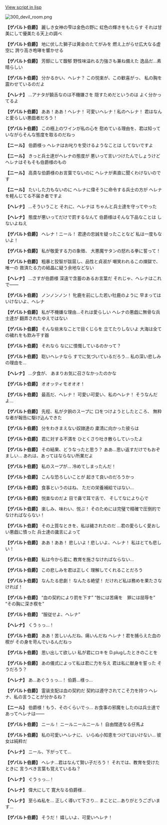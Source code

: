 [View script in lisp](../scripts/100211040.txt)

![300_devil_room.png](../images/backgrounds/300_devil_room.png)

**【ゲバルト伯爵】**
麗しき女神の雫は金色の野に
虹色の輝きをもたらす
それは甘美にして優美たる天上の調べ

**【ゲバルト伯爵】**
地に伏した獅子は黄金のたてがみを
燃え上がらせ広大なる虚空に
誇り高き咆哮を響かせる

**【ゲバルト伯爵】**
芳醇にして馥郁
野性味溢れる力強さも兼ね備えた
逸品だ…素晴らしい

**【ゲバルト伯爵】**
分かるかい、ヘレナ？
この悦楽が、この歓喜がっ、
私の胸を震わせているのだよ

**【ヘレナ】**
…アナタが饒舌なのは不機嫌さを
隠すためだというのは
よく分かってるよ

**【ゲバルト伯爵】**
ああ！ああ！ヘレナ！
可愛いヘレナ！私のヘレナ！
君はなんと愛らしい悪戯者だろう！

**【ゲバルト伯爵】**
この極上のワインが私の心を
慰めている理由を、君は知って
いながらそんな態度を取るのだねっ

**【ニール】**
伯爵様っ
ヘレナはお叱りを受けるようなことは
してないですよ

**【ニール】**
きっと兵士達がヘレナの態度が
悪いって言いつけたんでしょうけど
ヘレナはそもそも伯爵様のもの

**【ニール】**
高貴な伯爵様のお言葉でないのに
ヘレナが素直に聞くわけないのです

**【ニール】**
たいした力もないのに
ヘレナに偉そうに命令する兵士の方が
ヘレナを軽んじてる不届き者ですよ

**【ヘレナ】**
…そういうこと
それに、ヘレナは
ちゃんと兵士達を守ってやった

**【ヘレナ】**
態度が悪いってだけで罰するなんて
伯爵様はそんな下品なことは
しないよねえ

**【ゲバルト伯爵】**
ヘレナ！ニール！
君達の忠誠を疑ったことなど
私は一度もないよ！

**【ゲバルト伯爵】**
私が敬愛する力の象徴、
大悪魔サタンの怒れる拳に誓って！

**【ゲバルト伯爵】**
粗暴と狡智が跋扈し、品性と貞淑が
嘲笑われるこの煉獄で、唯一の
救済たる力の結晶に疑う余地などない

**【ヘレナ】**
…さすが伯爵様
深遠で含蓄のあるお言葉だ
それじゃ、ヘレナはこれで――

**【ゲバルト伯爵】**
ノンノンノン！
牝鹿を前にした若い牡鹿のように
早まってはいけないよ、ヘレナ

**【ゲバルト伯爵】**
私が不機嫌な理由…それは愛らしい
ヘレナの悪戯に無骨な兵士達が
翻弄されたゆえではない

**【ゲバルト伯爵】**
そんな些末なことで目くじらを
立てたりしないよ
大海は全ての穢れをも飲み干す器

**【ゲバルト伯爵】**
それなら
なにに憤慨しているのかって？

**【ゲバルト伯爵】**
聡いヘレナなら
すでに気づいているだろう…
私の深い悲しみの理由を…

**【ヘレナ】**
…夕食が、
あまりお気に召さなかったのかな

**【ゲバルト伯爵】**
オオッティモオオオ！

**【ゲバルト伯爵】**
最高だ、ヘレナ！
可愛い可愛い、私のヘレナ！
そうなんだよ…

**【ゲバルト伯爵】**
先程、私が夕餉のスープに
口をつけようとしたところ、
無粋な者が報告に駆け込んできた

**【ゲバルト伯爵】**
分をわきまえない奴隷達の
粛清に向かった彼らは

**【ゲバルト伯爵】**
君に対する不満を
ひとくさり吐き散らしていったよ

**【ゲバルト伯爵】**
その結果、どうなったと思う？
ああ…思い返すだけでもおぞましい…
あれは、あってはならない所業だよ

**【ゲバルト伯爵】**
私のスープが…
冷めてしまったんだ！

**【ゲバルト伯爵】**
こんな恐ろしいことが
起きて良いのだろうかっ

**【ゲバルト伯爵】**
食事というのはね、
ただの栄養補給ではない…

**【ゲバルト伯爵】**
悦楽なのだよ
目で鼻で耳で舌で、
そしてなにより心で

**【ゲバルト伯爵】**
楽しみ、味わい、悦ぶ！
そのためには完璧で精確で圧倒的で
なければならない！

**【ゲバルト伯爵】**
その上質なときを、私は穢されたのだ
…君の愛らしく愛おしい悪戯に憤った
兵士達の讒言によって

**【ゲバルト伯爵】**
ああ！ああ！
悲しいよ！悲しいよ、ヘレナ！
私はとても悲しい！

**【ゲバルト伯爵】**
私は今から君に
教育を施さなければならない…

**【ゲバルト伯爵】**
この悲しみを君は正しく
理解してくれることだろう

**【ゲバルト伯爵】**
なんたる悲劇！
なんたる絶望！
だけれど私は務めを果たさなければ！

**【ゲバルト伯爵】**
“血の契約により罰を下す”
“咎には苦痛を　罪には屈辱を”
“その胸に深き楔を”

**【ゲバルト伯爵】**
“服従せよ、ヘレナ”

**【ヘレナ】**
くうぅっ…！

**【ゲバルト伯爵】**
ああ！苦しいんだね、痛いんだね
ヘレナ！君を捕らえた血の楔が
その身を苛んでいるんだねっ

**【ゲバルト伯爵】**
思い出して欲しい
私が君にロキを
D.plugしたときのことを

**【ゲバルト伯爵】**
あの儀式によって私は君に力を与え
君は私に献身を誓った
そうだろう？

**【ヘレナ】**
あ…あぐうぅっ…！
伯爵…様っ…

**【ゲバルト伯爵】**
霊装支配は血の契約だ
契約は遵守されてこそ力を持つ
ヘレナ、私の言うことが分かるね？

**【ニール】**
伯爵様！もう、そのくらいでっ…
お食事の邪魔をしたのは兵士達で
あってヘレナは――

**【ゲバルト伯爵】**
ニール！
ニールニールニール！
自由闊達なる仔馬よ

**【ゲバルト伯爵】**
私の可愛いヘレナに、
いらぬ小知恵をつけてはいけない…
彼女は純粋だ

**【ヘレナ】**
ニール、下がってて…

**【ゲバルト伯爵】**
ヘレナ…君はなんて賢い子だろう！
それでは、教育を受けたときに
言うべき言葉も覚えているね？

**【ヘレナ】**
ぐうぅっ…！

**【ヘレナ】**
偉大にして
寛大なる伯爵様…

**【ヘレナ】**
至らぬ私を…
正しく導いて下さり…
まことに…ありがとうございます…

**【ゲバルト伯爵】**
そうだ！
嬉しいよ、可愛いヘレナ！